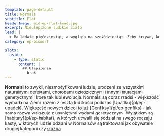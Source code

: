 ```yaml
---
template: page-default
title: Normals
subtitle: Flat
headerImage: mid-ep-flat-head.jpg
excerpt: Nieulepszone ludzkie ciało
lead: |
  > Ma ledwie pięćdziesiąt, a wygląda na sześćdziesiąt. Zęby krzywe, kolana bolą, gdzieś tam pewnie już czai się raczysko. W Republice nazywają ich ‘naturalnymi’, ale prawda jest taka, że to tania siła robocza. Winda do kopalni ma osobny przedział — ‘dla Normalsów’, żeby nie zarażać widokiem.
category: ep-biomorf

slots:
  aside:
    - type: static
      content: |
        ## Ulepszenia
        - brak
---
```

**Normalsi** to zwykli, niezmodyfikowani ludzie, urodzeni ze wszystkimi naturalnymi defektami, chorobami dziedzicznymi i innymi mutacjami genetycznymi, które tak lubi ewolucja. Normalsi są coraz rzadsi - większość wymarła na Ziemi, razem z resztą ludzkości podczas [Upadku]{pl/ep-upadek}. Większość nowych dzieci to już [Genfiksy]{pl/ep-genfiks} - jak sama nazwa wskazuje z usuniętymi wadami genetycznymi. Wyjątkiem są [habitaty]{pl/ep-habitat}, w których utrwalił się podział na swego rodzaju kasty, w których ludzie odziani w Normalsów są traktowani jak obywatele drugiej kategorii czy [służba](#).